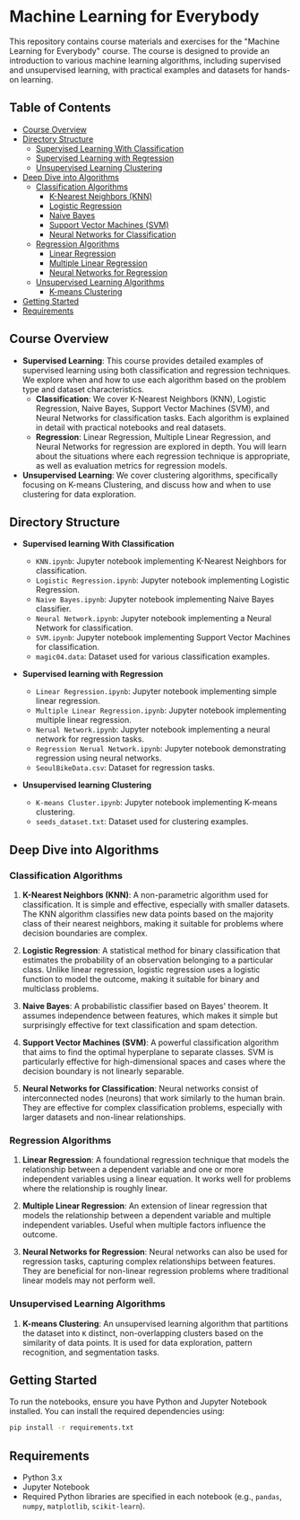 # Machine Learning for Everybody

This repository contains course materials and exercises for the "Machine Learning for Everybody" course. The course is designed to provide an introduction to various machine learning algorithms, including supervised and unsupervised learning, with practical examples and datasets for hands-on learning.

## Table of Contents

- [Course Overview](#course-overview)
- [Directory Structure](#directory-structure)
  - [Supervised Learning With Classification](#supervised-learning-with-classification)
  - [Supervised Learning with Regression](#supervised-learning-with-regression)
  - [Unsupervised Learning Clustering](#unsupervised-learning-clustering)
- [Deep Dive into Algorithms](#deep-dive-into-algorithms)
  - [Classification Algorithms](#classification-algorithms)
    - [K-Nearest Neighbors (KNN)](#k-nearest-neighbors-knn)
    - [Logistic Regression](#logistic-regression)
    - [Naive Bayes](#naive-bayes)
    - [Support Vector Machines (SVM)](#support-vector-machines-svm)
    - [Neural Networks for Classification](#neural-networks-for-classification)
  - [Regression Algorithms](#regression-algorithms)
    - [Linear Regression](#linear-regression)
    - [Multiple Linear Regression](#multiple-linear-regression)
    - [Neural Networks for Regression](#neural-networks-for-regression)
  - [Unsupervised Learning Algorithms](#unsupervised-learning-algorithms)
    - [K-means Clustering](#k-means-clustering)
- [Getting Started](#getting-started)
- [Requirements](#requirements)

## Course Overview

- **Supervised Learning**: This course provides detailed examples of supervised learning using both classification and regression techniques. We explore when and how to use each algorithm based on the problem type and dataset characteristics.
  - **Classification**: We cover K-Nearest Neighbors (KNN), Logistic Regression, Naive Bayes, Support Vector Machines (SVM), and Neural Networks for classification tasks. Each algorithm is explained in detail with practical notebooks and real datasets.
  - **Regression**: Linear Regression, Multiple Linear Regression, and Neural Networks for regression are explored in depth. You will learn about the situations where each regression technique is appropriate, as well as evaluation metrics for regression models.
- **Unsupervised Learning**: We cover clustering algorithms, specifically focusing on K-means Clustering, and discuss how and when to use clustering for data exploration.

## Directory Structure

- **Supervised learning With Classification**
  - `KNN.ipynb`: Jupyter notebook implementing K-Nearest Neighbors for classification.
  - `Logistic Regression.ipynb`: Jupyter notebook implementing Logistic Regression.
  - `Naive Bayes.ipynb`: Jupyter notebook implementing Naive Bayes classifier.
  - `Neural Network.ipynb`: Jupyter notebook implementing a Neural Network for classification.
  - `SVM.ipynb`: Jupyter notebook implementing Support Vector Machines for classification.
  - `magic04.data`: Dataset used for various classification examples.

- **Supervised learning with Regression**
  - `Linear Regression.ipynb`: Jupyter notebook implementing simple linear regression.
  - `Multiple Linear Regression.ipynb`: Jupyter notebook implementing multiple linear regression.
  - `Nerual Network.ipynb`: Jupyter notebook implementing a neural network for regression tasks.
  - `Regression Nerual Network.ipynb`: Jupyter notebook demonstrating regression using neural networks.
  - `SeoulBikeData.csv`: Dataset for regression tasks.

- **Unsupervised learning Clustering**
  - `K-means Cluster.ipynb`: Jupyter notebook implementing K-means clustering.
  - `seeds_dataset.txt`: Dataset used for clustering examples.

## Deep Dive into Algorithms

### Classification Algorithms

1. **K-Nearest Neighbors (KNN)**: A non-parametric algorithm used for classification. It is simple and effective, especially with smaller datasets. The KNN algorithm classifies new data points based on the majority class of their nearest neighbors, making it suitable for problems where decision boundaries are complex.

2. **Logistic Regression**: A statistical method for binary classification that estimates the probability of an observation belonging to a particular class. Unlike linear regression, logistic regression uses a logistic function to model the outcome, making it suitable for binary and multiclass problems.

3. **Naive Bayes**: A probabilistic classifier based on Bayes' theorem. It assumes independence between features, which makes it simple but surprisingly effective for text classification and spam detection.

4. **Support Vector Machines (SVM)**: A powerful classification algorithm that aims to find the optimal hyperplane to separate classes. SVM is particularly effective for high-dimensional spaces and cases where the decision boundary is not linearly separable.

5. **Neural Networks for Classification**: Neural networks consist of interconnected nodes (neurons) that work similarly to the human brain. They are effective for complex classification problems, especially with larger datasets and non-linear relationships.

### Regression Algorithms

1. **Linear Regression**: A foundational regression technique that models the relationship between a dependent variable and one or more independent variables using a linear equation. It works well for problems where the relationship is roughly linear.

2. **Multiple Linear Regression**: An extension of linear regression that models the relationship between a dependent variable and multiple independent variables. Useful when multiple factors influence the outcome.

3. **Neural Networks for Regression**: Neural networks can also be used for regression tasks, capturing complex relationships between features. They are beneficial for non-linear regression problems where traditional linear models may not perform well.

### Unsupervised Learning Algorithms

1. **K-means Clustering**: An unsupervised learning algorithm that partitions the dataset into `K` distinct, non-overlapping clusters based on the similarity of data points. It is used for data exploration, pattern recognition, and segmentation tasks.

## Getting Started

To run the notebooks, ensure you have Python and Jupyter Notebook installed. You can install the required dependencies using:

```sh
pip install -r requirements.txt
```

## Requirements

- Python 3.x
- Jupyter Notebook
- Required Python libraries are specified in each notebook (e.g., `pandas`, `numpy`, `matplotlib`, `scikit-learn`).
